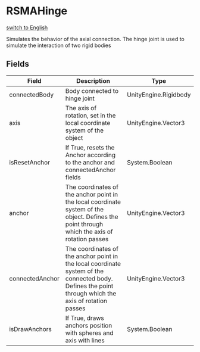 # RSMAHinge
[switch to English](/ScriptingAPI/en/Mechanics/RSMAHinge.cs.md)

Simulates the behavior of the axial connection. The hinge joint is used to simulate the interaction of two rigid bodies

## Fields
| Field | Description | Type |
|--|--|--|
|connectedBody|Body connected to hinge joint|UnityEngine.Rigidbody|
|axis|The axis of rotation, set in the local coordinate system of the object|UnityEngine.Vector3|
|isResetAnchor|If True, resets the Anchor according to the anchor and connectedAnchor fields|System.Boolean|
|anchor|The coordinates of the anchor point in the local coordinate system of the object. Defines the point through which the axis of rotation passes|UnityEngine.Vector3|
|connectedAnchor|The coordinates of the anchor point in the local coordinate system of the connected body. Defines the point through which the axis of rotation passes|UnityEngine.Vector3|
|isDrawAnchors|If True, draws anchors position with spheres and axis with lines|System.Boolean|
